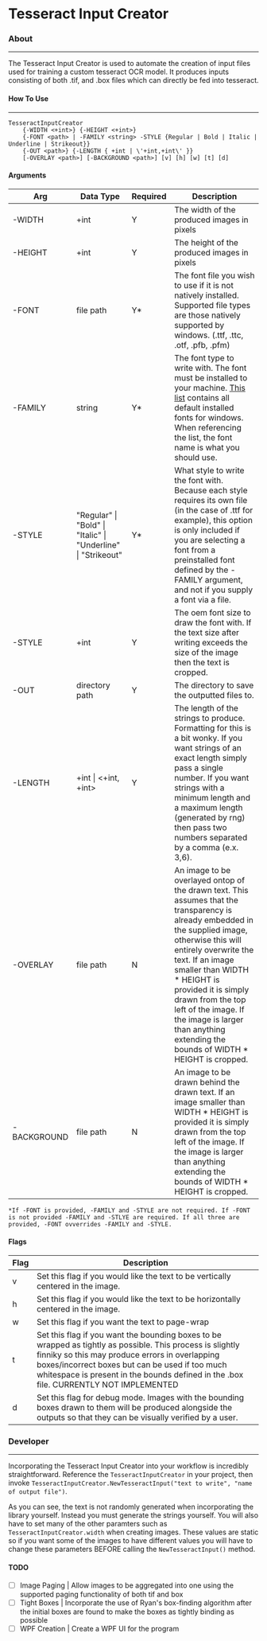 # Tesseract Input Creator

### About
---

The Tesseract Input Creator is used to automate the creation of input files used for training a custom tesseract OCR model. It produces inputs consisting of both .tif, and .box files which can directly be fed into tesseract.

#### How To Use
---
```
TesseractInputCreator
    {-WIDTH <+int>} {-HEIGHT <+int>}
    {-FONT <path> | -FAMILY <string> -STYLE {Regular | Bold | Italic | Underline | Strikeout}}
    {-OUT <path>} {-LENGTH { +int | \'+int,+int\' }}
    [-OVERLAY <path>] [-BACKGROUND <path>] [v] [h] [w] [t] [d]
```

#### Arguments
Arg | Data Type | Required | Description
--- | --- | --- | ---
-WIDTH | +int | Y | The width of the produced images in pixels
-HEIGHT | +int | Y | The height of the produced images in pixels
-FONT  | file path | Y* | The font file you wish to use if it is not natively installed. Supported file types are those natively supported by windows. (.ttf, .ttc, .otf, .pfb, .pfm)
-FAMILY  | string | Y* | The font type to write with. The font must be installed to your machine. [This list](https://docs.microsoft.com/en-us/typography/fonts/windows_10_font_list) contains all default installed fonts for windows. When referencing the list, the font name is what you should use.
-STYLE  | "Regular" \| "Bold" \| "Italic" \| "Underline" \| "Strikeout" | Y* | What style to write the font with. Because each style requires its own file (in the case of .ttf for example), this option is only included if you are selecting a font from a preinstalled font defined by the -FAMILY argument, and not if you supply a font via a file.
-STYLE  | +int | Y | The oem font size to draw the font with. If the text size after writing exceeds the size of the image then the text is cropped.
-OUT  | directory path | Y | The directory to save the outputted files to.
-LENGTH  | +int \| <+int, +int> | Y | The length of the strings to produce. Formatting for this is a bit wonky. If you want strings of an exact length simply pass a single number. If you want strings with a minimum length and a maximum length (generated by rng) then pass two numbers separated by a comma (e.x. 3,6).
-OVERLAY  | file path | N | An image to be overlayed ontop of the drawn text. This assumes that the transparency is already embedded in the supplied image, otherwise this will entirely overwrite the text. If an image smaller than WIDTH * HEIGHT is provided it is simply drawn from the top left of the image. If the image is larger than anything extending the bounds of WIDTH * HEIGHT is cropped.
-BACKGROUND  | file path | N | An image to be drawn behind the drawn text. If an image smaller than WIDTH * HEIGHT is provided it is simply drawn from the top left of the image. If the image is larger than anything extending the bounds of WIDTH * HEIGHT is cropped.

`*If -FONT is provided, -FAMILY and -STYLE are not required. If -FONT is not provided -FAMILY and -STLYE are required. If all three are provided, -FONT ovverrides -FAMILY and -STYLE.`

#### Flags
Flag | Description
--- | ---
v | Set this flag if you would like the text to be vertically centered in the image.
h | Set this flag if you would like the text to be horizontally centered in the image.
w  | Set this flag if you want the text to page-wrap
t  |  Set this flag if you want the bounding boxes to be wrapped as tightly as possible. This process is slightly finniky so this may produce errors in overlapping boxes/incorrect boxes but can be used if too much whitespace is present in the bounds defined in the .box file. CURRENTLY NOT IMPLEMENTED
d  | Set this flag for debug mode. Images with the bounding boxes drawn to them will be produced alongside the outputs so that they can be visually verified by a user.

### Developer
---
Incorporating the Tesseract Input Creator into your workflow is incredibly straightforward. Reference the `TesseractInputCreator` in your project, then invoke `TesseractInputCreator.NewTesseractInput("text to write", "name of output file")`.

As you can see, the text is not randomly generated when incorporating the library yourself. Instead you must generate the strings yourself. You will also have to set many of the other paramters such as `TesseractInputCreator.width` when creating images. These values are static so if you want some of the images to have different values you will have to change these parameters BEFORE calling the `NewTesseractInput()` method.

#### TODO
- [ ] Image Paging | 
Allow images to be aggregated into one using the supported paging functionality of both tif and box 
- [ ] Tight Boxes |
Incorporate the use of Ryan's box-finding algorithm after the initial boxes are found to make the boxes as tightly binding as possible
- [ ] WPF Creation |
Create a WPF UI for the program
